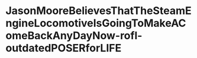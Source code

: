 # JasonMooreBelievesThatTheSteamEngineLocomotiveIsGoingToMakeAComeBackAnyDayNow-rofl-outdatedPOSERforLIFE
